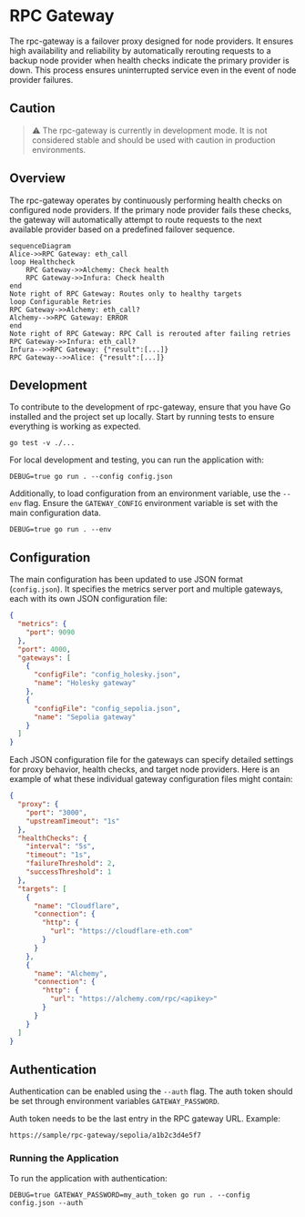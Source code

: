 # RPC Gateway

The rpc-gateway is a failover proxy designed for node providers. It ensures high availability and reliability by automatically rerouting requests to a backup node provider when health checks indicate the primary provider is down. This process ensures uninterrupted service even in the event of node provider failures.

## Caution

> :warning: The rpc-gateway is currently in development mode. It is not considered stable and should be used with caution in production environments.

## Overview

The rpc-gateway operates by continuously performing health checks on configured node providers. If the primary node provider fails these checks, the gateway will automatically attempt to route requests to the next available provider based on a predefined failover sequence.

```mermaid
sequenceDiagram
Alice->>RPC Gateway: eth_call
loop Healthcheck
    RPC Gateway->>Alchemy: Check health
    RPC Gateway->>Infura: Check health
end
Note right of RPC Gateway: Routes only to healthy targets
loop Configurable Retries
RPC Gateway->>Alchemy: eth_call?
Alchemy-->>RPC Gateway: ERROR
end
Note right of RPC Gateway: RPC Call is rerouted after failing retries
RPC Gateway->>Infura: eth_call?
Infura-->>RPC Gateway: {"result":[...]}
RPC Gateway-->>Alice: {"result":[...]}
```

## Development

To contribute to the development of rpc-gateway, ensure that you have Go installed and the project set up locally. Start by running tests to ensure everything is working as expected.

```console
go test -v ./...
```

For local development and testing, you can run the application with:

```console
DEBUG=true go run . --config config.json
```

Additionally, to load configuration from an environment variable, use the `--env` flag. Ensure the `GATEWAY_CONFIG` environment variable is set with the main configuration data.

```console
DEBUG=true go run . --env
```

## Configuration

The main configuration has been updated to use JSON format (`config.json`). It specifies the metrics server port and multiple gateways, each with its own JSON configuration file:

```json
{
  "metrics": {
    "port": 9090
  },
  "port": 4000,
  "gateways": [
    {
      "configFile": "config_holesky.json",
      "name": "Holesky gateway"
    },
    {
      "configFile": "config_sepolia.json",
      "name": "Sepolia gateway"
    }
  ]
}
```

Each JSON configuration file for the gateways can specify detailed settings for proxy behavior, health checks, and target node providers. Here is an example of what these individual gateway configuration files might contain:

```json
{
  "proxy": {
    "port": "3000",
    "upstreamTimeout": "1s"
  },
  "healthChecks": {
    "interval": "5s",
    "timeout": "1s",
    "failureThreshold": 2,
    "successThreshold": 1
  },
  "targets": [
    {
      "name": "Cloudflare",
      "connection": {
        "http": {
          "url": "https://cloudflare-eth.com"
        }
      }
    },
    {
      "name": "Alchemy",
      "connection": {
        "http": {
          "url": "https://alchemy.com/rpc/<apikey>"
        }
      }
    }
  ]
}
```

## Authentication
Authentication can be enabled using the `--auth` flag. The auth token should be set through environment variables `GATEWAY_PASSWORD`.

Auth token needs to be the last entry in the RPC gateway URL. Example:

`https://sample/rpc-gateway/sepolia/a1b2c3d4e5f7`

### Running the Application
To run the application with authentication:

```
DEBUG=true GATEWAY_PASSWORD=my_auth_token go run . --config config.json --auth
```
